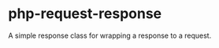php-request-response
====================

A simple response class for wrapping a response to a request.
